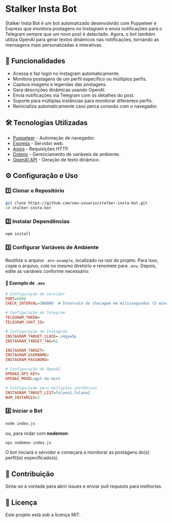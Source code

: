 # Stalker Insta Bot

Stalker Insta Bot é um bot automatizado desenvolvido com Puppeteer e Express que monitora postagens no Instagram e envia notificações para o Telegram sempre que um novo post é detectado. Agora, o bot também utiliza OpenAI para gerar textos dinâmicos nas notificações, tornando as mensagens mais personalizadas e interativas.

## 🚀 Funcionalidades
- Acessa e faz login no Instagram automaticamente.  
- Monitora postagens de um perfil específico ou múltiplos perfis.  
- Captura imagens e legendas das postagens.  
- Gera descrições dinâmicas usando OpenAI.  
- Envia notificações via Telegram com os detalhes do post.  
- Suporte para múltiplas instâncias para monitorar diferentes perfis.  
- Reinicializa automaticamente caso perca conexão com o navegador.  

## 🛠️ Tecnologias Utilizadas
- [Puppeteer](https://pptr.dev/) - Automação de navegador.  
- [Express](https://expressjs.com/) - Servidor web.  
- [Axios](https://axios-http.com/) - Requisições HTTP.  
- [Dotenv](https://www.npmjs.com/package/dotenv) - Gerenciamento de variáveis de ambiente.  
- [OpenAI API](https://openai.com) - Geração de texto dinâmico.  

## ⚙️ Configuração e Uso

### 1️⃣ Clonar o Repositório  
```sh
git clone https://github.com/seu-usuario/stalker-insta-bot.git
cd stalker-insta-bot
```

### 2️⃣ Instalar Dependências  
```sh
npm install
```

### 3️⃣ Configurar Variáveis de Ambiente  
Reutilize o arquivo `.env-example`, localizado na raiz do projeto. Para isso, copie o arquivo, cole no mesmo diretório e renomeie para `.env`. Depois, edite as variáveis conforme necessário:

#### 🔧 Exemplo de `.env`
```ini
# Configuração do servidor
PORT=8080
CHECK_INTERVAL=300000  # Intervalo de checagem em milissegundos (5 minutos)

# Configuração do Telegram
TELEGRAM_TOKEN=
TELEGRAM_CHAT_ID=

# Configuração do Instagram
INSTAGRAM_TARGET_CLASS=.x4gyw5p
INSTAGRAM_TARGET_TAG=h1

INSTAGRAM_TARGET=
INSTAGRAM_USERNAME=
INSTAGRAM_PASSWORD=

# Configuração do OpenAI
OPENAI_API_KEY=
OPENAI_MODEL=gpt-4o-mini

# Configuração para múltiplas instâncias
INSTAGRAM_TARGET_LIST=fulano1,fulano2
NUM_INSTANCES=2
```

### 4️⃣ Iniciar o Bot  
```sh
node index.js
```
ou, para rodar com **nodemon**:  
```sh
npx nodemon index.js
```

O bot iniciará o servidor e começará a monitorar as postagens do(s) perfil(is) especificado(s).  

## 🤝 Contribuição
Sinta-se à vontade para abrir issues e enviar pull requests para melhorias.  

## 📛 Licença
Este projeto está sob a licença MIT.  
